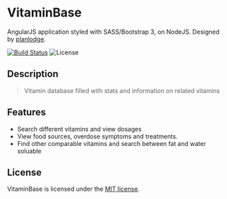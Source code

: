 # VitaminBase

AngularJS application styled with SASS/Bootstrap 3, on NodeJS. Designed by [planlodge](http://planlodge.com).

[![Build Status](https://travis-ci.org/stevenbenner/jquery-powertip.svg?branch=master)](https://travis-ci.org/stevenbenner/jquery-powertip)
![License](https://img.shields.io/packagist/l/doctrine/orm.svg)

## Description

> Vitamin database filled with stats and information on related vitamins

## Features
- Search different vitamins and view dosages 
- View food sources, overdose symptoms and treatments.
- Find other comparable vitamins and search between fat and water soluable

## License

VitaminBase is licensed under the [MIT license](http://opensource.org/licenses/MIT).
